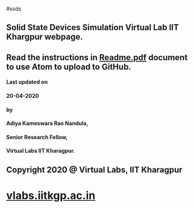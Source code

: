 #ssds
## Solid State Devices Simulation Virtual Lab IIT Khargpur webpage.

## Read the instructions in [Readme.pdf](https://github.com/vlabsiitkgp/ssds/blob/master/Readme.pdf) document to use Atom to upload to GitHub.

#### Last updated on
####  20-04-2020
#### by
#### Adiya Kameswara Rao Nandula,
####  Senior Research Fellow,
####  Virtual Labs IIT Kharagpur.

## Copyright 2020 @ Virtual Labs, IIT Kharagpur

# [vlabs.iitkgp.ac.in](vlabs.iitkgp.ac.in)
